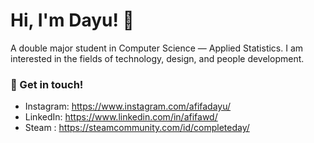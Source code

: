 # Hi, I'm Dayu! :wave:

A double major student in Computer Science — Applied Statistics. I am interested in the fields of technology, design, and people development.

### :thought_balloon: Get in touch!
* Instagram: https://www.instagram.com/afifadayu/ 
* LinkedIn: https://www.linkedin.com/in/afifawd/
* Steam : https://steamcommunity.com/id/completeday/

<!--
**afifadayu/afifadayu** is a ✨ _special_ ✨ repository because its `README.md` (this file) appears on your GitHub profile.

Here are some ideas to get you started:

- 🔭 I’m currently working on ...
- 🌱 I’m currently learning ...
- 👯 I’m looking to collaborate on ...
- 🤔 I’m looking for help with ...
- 💬 Ask me about ...
- 📫 How to reach me: ...
- 😄 Pronouns: ...
- ⚡ Fun fact: ...
-->
